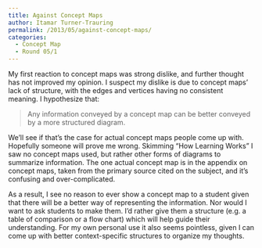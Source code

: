 ```yaml
---
title: Against Concept Maps
author: Itamar Turner-Trauring
permalink: /2013/05/against-concept-maps/
categories:
  - Concept Map
  - Round 05/1
---
```

My first reaction to concept maps was strong dislike, and further thought has not improved my opinion. I suspect my dislike is due to concept maps&#8217; lack of structure, with the edges and vertices having no consistent meaning. I hypothesize that:

> Any information conveyed by a concept map can be better conveyed by a more structured diagram.

We&#8217;ll see if that&#8217;s the case for actual concept maps people come up with. Hopefully someone will prove me wrong. Skimming &#8220;How Learning Works&#8221; I saw no concept maps used, but rather other forms of diagrams to summarize information. The one actual concept map is in the appendix on concept maps, taken from the primary source cited on the subject, and it&#8217;s confusing and over-complicated.

As a result, I see no reason to ever show a concept map to a student given that there will be a better way of representing the information. Nor would I want to ask students to make them. I&#8217;d rather give them a structure (e.g. a table of comparison or a flow chart) which will help guide their understanding. For my own personal use it also seems pointless, given I can come up with better context-specific structures to organize my thoughts.
